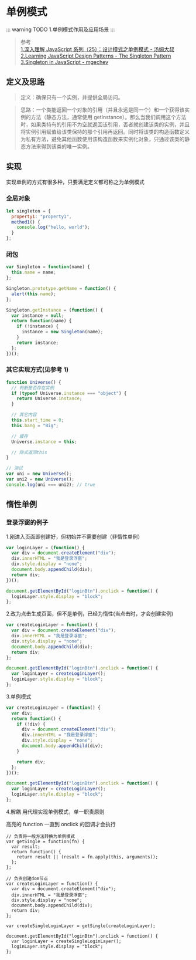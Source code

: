 # 单例模式

::: warning TODO
1.单例模式作用及应用场景
:::

> 参考  
> [1.深入理解 JavaScript 系列（25）：设计模式之单例模式 - 汤姆大叔](https://www.cnblogs.com/TomXu/archive/2012/02/20/2352817.html)  
> [2.Learning JavaScript Design Patterns - The Singleton Pattern](https://addyosmani.com/resources/essentialjsdesignpatterns/book/#singletonpatternjavascript)  
> [3.Singleton in JavaScript - mgechev](https://blog.mgechev.com/2014/04/16/singleton-in-javascript/)

## 定义及思路

> 定义：确保只有一个实例，并提供全局访问。

> 思路：一个类能返回一个对象的引用（并且永远是同一个）和一个获得该实例的方法（静态方法，通常使用 getInstance）。那么当我们调用这个方法时，如果类持有的引用不为空就返回该引用，否者就创建该类的实例，并且将实例引用赋值给该类保持的那个引用再返回。同时将该类的构造函数定义为私有方法，避免其他函数使用该构造函数来实例化对象，只通过该类的静态方法来得到该类的唯一实例。

## 实现

实现单例的方式有很多种，只要满足定义都可称之为单例模式

### 全局对象

```js
let singleton = {
  property1: "property1",
  method1() {
    console.log("hello, world");
  }
};
```

### 闭包

```js
var Singleton = function(name) {
  this.name = name;
};

Singleton.prototype.getName = function() {
  alert(this.name);
};

Singleton.getInstance = (function() {
  var instance = null;
  return function(name) {
    if (!instance) {
      instance = new Singleton(name);
    }
    return instance;
  };
})();
```

### 其它实现方式(见参考 1)

```js
function Universe() {
  // 判断是否存在实例
  if (typeof Universe.instance === "object") {
    return Universe.instance;
  }

  // 其它内容
  this.start_time = 0;
  this.bang = "Big";

  // 缓存
  Universe.instance = this;

  // 隐式返回this
}

// 测试
var uni = new Universe();
var uni2 = new Universe();
console.log(uni === uni2); // true
```

## 惰性单例

### 登录浮窗的例子

1.刚进入页面即创建好，但初始并不需要创建（非惰性单例）

```js
var loginLayer = (function() {
  var div = document.createElement("div");
  div.innerHTML = "我是登录浮窗";
  div.style.display = "none";
  document.body.appendChild(div);
  return div;
})();

document.getElementById("loginBtn").onclick = function() {
  loginLayer.style.display = "block";
};
```

2.改为点击生成页面，但不是单例，已经为惰性(当点击时，才会创建实例)

```js
var createLoginLayer = function() {
  var div = document.createElement("div");
  div.innerHTML = "我是登录浮窗";
  div.style.display = "none";
  document.body.appendChild(div);
  return div;
};

document.getElementById("loginBtn").onclick = function() {
  var loginLayer = createLoginLayer();
  loginLayer.style.display = "block";
};
```

3.单例模式

```js
var createLoginLayer = (function() {
  var div;
  return function() {
    if (!div) {
      div = document.createElement("div");
      div.innerHTML = "我是登录浮窗";
      div.style.display = "none";
      document.body.appendChild(div);
    }

    return div;
  };
})();

document.getElementById("loginBtn").onclick = function() {
  var loginLayer = createLoginLayer();
  loginLayer.style.display = "block";
};
```

4.解耦 用代理实现单例模式，单一职责原则

高亮的 function 一直到 onclick 的回调才会执行

```js{4-6}
// 负责将一般方法转换为单例模式
var getSingle = function(fn) {
  var result;
  return function() {
    return result || (result = fn.apply(this, arguments));
  };
};

// 负责创建dom节点
var createLoginLayer = function() {
  var div = document.createElement("div");
  div.innerHTML = "我是登录浮窗";
  div.style.display = "none";
  document.body.appendChild(div);
  return div;
};

var createSingleLoginLayer = getSingle(createLoginLayer);

document.getElementById("loginBtn").onclick = function() {
  var loginLayer = createSingleLoginLayer();
  loginLayer.style.display = "block";
};
```
